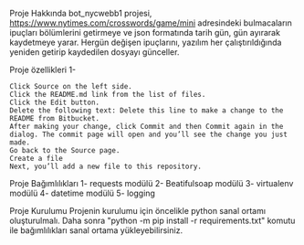Proje Hakkında
    bot_nycwebb1 projesi, https://www.nytimes.com/crosswords/game/mini adresindeki bulmacaların ipuçları bölümlerini getirmeye ve json formatında tarih gün, gün ayırarak kaydetmeye yarar. Hergün değişen ipuçlarını, yazılım her çalıştırıldığında yeniden getirip kaydedilen dosyayı günceller.

Proje özellikleri
    1-

    Click Source on the left side.
    Click the README.md link from the list of files.
    Click the Edit button.
    Delete the following text: Delete this line to make a change to the README from Bitbucket.
    After making your change, click Commit and then Commit again in the dialog. The commit page will open and you’ll see the change you just made.
    Go back to the Source page.
    Create a file
    Next, you’ll add a new file to this repository.

Proje Bağımlılıkları
    1- requests modülü
    2- Beatifulsoap modülü
    3- virtualenv modülü
    4- datetime modülü
    5- logging

Proje Kurulumu
    Projenin kurulumu için öncelikle python sanal ortamı oluşturulmalı. Daha sonra "python -m pip install -r requirements.txt" komutu ile bağımlılıkları sanal ortama yükleyebilirsiniz.

    